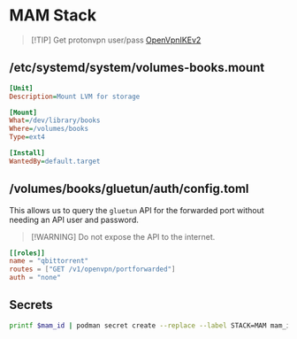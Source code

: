 # MAM Stack

> [!TIP] Get protonvpn user/pass
> [OpenVpnIKEv2](https://account.proton.me/u/0/vpn/OpenVpnIKEv2)

## /etc/systemd/system/volumes-books.mount

```ini
[Unit]
Description=Mount LVM for storage

[Mount]
What=/dev/library/books
Where=/volumes/books
Type=ext4

[Install]
WantedBy=default.target
```

## /volumes/books/gluetun/auth/config.toml

This allows us to query the `gluetun` API for the forwarded port without
needing an API user and password.

> [!WARNING] Do not expose the API to the internet.

```toml
[[roles]]
name = "qbittorrent"
routes = ["GET /v1/openvpn/portforwarded"]
auth = "none"
```

## Secrets

```bash
printf $mam_id | podman secret create --replace --label STACK=MAM mam_id -
```
